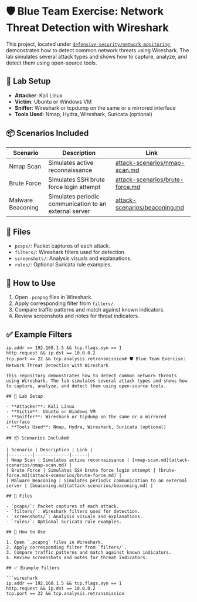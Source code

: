 # 🛡️ Blue Team Exercise: Network Threat Detection with Wireshark

This project, located under [`defensive-security/network-monitoring`](https://github.com/basil9099/cybersecurity-homelab/tree/main/defensive-security/network-monitoring), demonstrates how to detect common network threats using Wireshark. The lab simulates several attack types and shows how to capture, analyze, and detect them using open-source tools.

## 🔧 Lab Setup

- **Attacker**: Kali Linux
- **Victim**: Ubuntu or Windows VM
- **Sniffer**: Wireshark or tcpdump on the same or a mirrored interface
- **Tools Used**: Nmap, Hydra, Wireshark, Suricata (optional)

## 📦 Scenarios Included

| Scenario | Description | Link |
|---------|-------------|------|
| Nmap Scan | Simulates active reconnaissance | [attack-scenarios/nmap-scan.md](attack-scenarios/nmap-scan.md) |
| Brute Force | Simulates SSH brute force login attempt | [attack-scenarios/brute-force.md](attack-scenarios/brute-force.md) |
| Malware Beaconing | Simulates periodic communication to an external server | [attack-scenarios/beaconing.md](attack-scenarios/beaconing.md) |

## 📁 Files

- `pcaps/`: Packet captures of each attack.
- `filters/`: Wireshark filters used for detection.
- `screenshots/`: Analysis visuals and explanations.
- `rules/`: Optional Suricata rule examples.

## 🧪 How to Use

1. Open `.pcapng` files in Wireshark.
2. Apply corresponding filter from `filters/`.
3. Compare traffic patterns and match against known indicators.
4. Review screenshots and notes for threat indicators.

## ✅ Example Filters

```wireshark
ip.addr == 192.168.1.5 && tcp.flags.syn == 1
http.request && ip.dst == 10.0.0.2
tcp.port == 22 && tcp.analysis.retransmission# 🛡️ Blue Team Exercise: Network Threat Detection with Wireshark

This repository demonstrates how to detect common network threats using Wireshark. The lab simulates several attack types and shows how to capture, analyze, and detect them using open-source tools.

## 🔧 Lab Setup

- **Attacker**: Kali Linux
- **Victim**: Ubuntu or Windows VM
- **Sniffer**: Wireshark or tcpdump on the same or a mirrored interface
- **Tools Used**: Nmap, Hydra, Wireshark, Suricata (optional)

## 📦 Scenarios Included

| Scenario | Description | Link |
|---------|-------------|------|
| Nmap Scan | Simulates active reconnaissance | [nmap-scan.md](attack-scenarios/nmap-scan.md) |
| Brute Force | Simulates SSH brute force login attempt | [brute-force.md](attack-scenarios/brute-force.md) |
| Malware Beaconing | Simulates periodic communication to an external server | [beaconing.md](attack-scenarios/beaconing.md) |

## 📁 Files

- `pcaps/`: Packet captures of each attack.
- `filters/`: Wireshark filters used for detection.
- `screenshots/`: Analysis visuals and explanations.
- `rules/`: Optional Suricata rule examples.

## 🧪 How to Use

1. Open `.pcapng` files in Wireshark.
2. Apply corresponding filter from `filters/`.
3. Compare traffic patterns and match against known indicators.
4. Review screenshots and notes for threat indicators.

## ✅ Example Filters

```wireshark
ip.addr == 192.168.1.5 && tcp.flags.syn == 1
http.request && ip.dst == 10.0.0.2
tcp.port == 22 && tcp.analysis.retransmission
